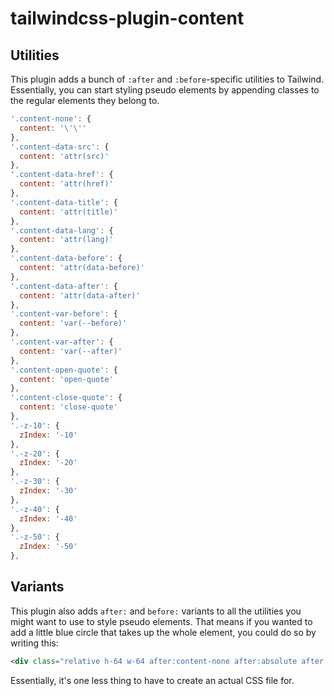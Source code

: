 # tailwindcss-plugin-content

## Utilities

This plugin adds a bunch of `:after` and `:before`-specific utilities to
Tailwind. Essentially, you can start styling pseudo elements by appending
classes to the regular elements they belong to.

```javascript
'.content-none': {
  content: '\'\''
},
'.content-data-src': {
  content: 'attr(src)'
},
'.content-data-href': {
  content: 'attr(href)'
},
'.content-data-title': {
  content: 'attr(title)'
},
'.content-data-lang': {
  content: 'attr(lang)'
},
'.content-data-before': {
  content: 'attr(data-before)'
},
'.content-data-after': {
  content: 'attr(data-after)'
},
'.content-var-before': {
  content: 'var(--before)'
},
'.content-var-after': {
  content: 'var(--after)'
},
'.content-open-quote': {
  content: 'open-quote'
},
'.content-close-quote': {
  content: 'close-quote'
},
'.-z-10': {
  zIndex: '-10'
},
'.-z-20': {
  zIndex: '-20'
},
'.-z-30': {
  zIndex: '-30'
},
'.-z-40': {
  zIndex: '-40'
},
'.-z-50': {
  zIndex: '-50'
},
```

## Variants

This plugin also adds `after:` and `before:` variants to all the utilities you
might want to use to style pseudo elements. That means if you wanted to add a
little blue circle that takes up the whole element, you could do so by writing
this:

```html
<div class="relative h-64 w-64 after:content-none after:absolute after:bg-blue-500 after:inset-0 after:rounded-full"></div>
```

Essentially, it's one less thing to have to create an actual CSS file for.
